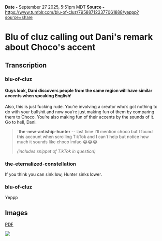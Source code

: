 **Date -** September 27 2025, 5:51pm MDT
**Source -** https://www.tumblr.com/blu-of-cluz/795887123377061888/yeppp?source=share

# Blu of cluz calling out Dani's remark about Choco's accent
## Transcription
### blu-of-cluz
#### **Guys look, Dani discovers people from the same region will have similar accents when speaking English!**

Also, this is just fucking rude. You’re involving a creator who’s got nothing to do with your bullshit and now you’re just making fun of them by comparing them to Choco. You’re also making fun of their accents by the sounds of it. Go to hell, Dani.

>**`the-new-antiship-hunter**
>\--
> last time I'll mention choco but I found this account when scrolling TikTok and I can't help but notice how much it sounds like choco lmfao 😂😂😂
> 
> _(includes snippet of TikTok in question)_

### the-eternalized-constellation
If you think you can sink low, Hunter sinks lower.

### blu-of-cluz
Yeppp
## Images

[PDF](blue_of_cluz_dani_tiktok_accent_debacle.pdf)

![](blue_of_cluz_dani_tiktok_accent_debacle.png)